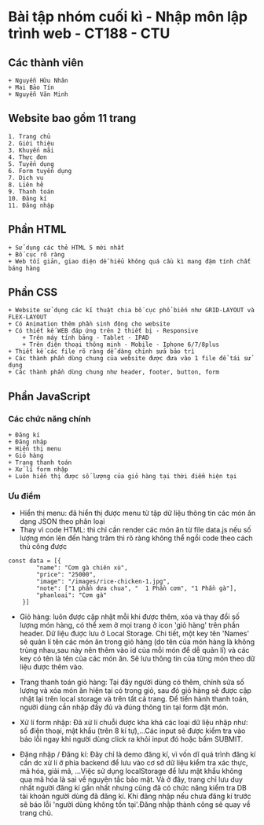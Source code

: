 # Bài tập nhóm cuối kì - Nhập môn lập trình web - CT188 - CTU

## Các thành viên
    + Nguyễn Hữu Nhân
    + Mai Bảo Tín
    + Nguyễn Văn Minh

## Website bao gồm 11 trang 
    1. Trang chủ
    2. Giới thiệu
    3. Khuyến mãi
    4. Thực đơn
    5. Tuyển dụng
    6. Form tuyển dụng
    7. Dịch vụ
    8. Liên hệ
    9. Thanh toán
    10. Đăng kí
    11. Đăng nhập

## Phần HTML
    + Sử dụng các thẻ HTML 5 mới nhất 
    + Bố cục rõ ràng
    + Web tối giản, giao diện dễ hiểu không quá cầu kì mang đậm tính chất báng hàng

## Phần CSS
    + Website sử dụng các kĩ thuật chia bố cục phổ biến như GRID-LAYOUT và FLEX-LAYOUT
    + Có Animation thêm phần sinh động cho website
    + Có thiết kế WEB đáp ứng trên 2 thiết bị - Responsive
        + Trên máy tính bảng - Tablet - IPAD
        + Trên điện thoại thông minh - Mobile - Iphone 6/7/8plus
    + Thiết kế các file rõ ràng dễ dàng chỉnh sửa bảo trì
    + Các thành phần dùng chung của website được đưa vào 1 file để tái sử dụng
    + Các thành phần dùng chung như header, footer, button, form

## Phần JavaScript

### Các chức năng chính
    + Đăng kí
    + Đăng nhập
    + Hiển thị menu
    + Giỏ hàng
    + Trang thanh toán
    + Xử lí form nhập
    + Luôn hiển thị được số lượng của giỏ hàng tại thời điểm hiện tại

### Ưu điểm

- Hiển thị menu: đã hiển thị được menu từ tập dữ liệu thông tin các món ăn dạng JSON theo phân loại 
- Thay vì code HTML: thì chỉ cần render các món ăn từ file data.js nếu số lượng món lên đến hàng trăm
                    thì rõ ràng không thể ngồi code theo cách thủ công được 

```
const data = [{
        "name": "Cơm gà chiên xù",
        "price": "25000",
        "image": "/images/rice-chicken-1.jpg",
        "note": ["1 phần dưa chua", "  1 Phần cơm", "1 Phần gà"],
        "phanloai": "Cơm gà"
    }]
```

- Giỏ hàng: luôn được cập nhật mỗi khi được thêm, xóa và thay đổi số lượng món hàng, có thể xem ở mọi 
                trang ở icon 'giỏ hàng' trên phần header. Dữ liệu được lưu ở Local Storage. Chi tiết, một
                key tên 'Names' sẽ quản lí tên các món ăn trong giỏ hàng (do tên của món hàng là không 
                trùng nhau,sau này nên thêm vào id của mỗi món để dễ quản lí) và các key có tên là tên của 
                các món ăn. Sẽ lưu thông tin của từng món theo dữ liệu được thêm vào.

- Trang thanh toán giỏ hàng: Tại đây người dùng có thêm, chỉnh sửa số lượng và xóa món ăn hiện tại có trong 
                giỏ, sau đó giỏ hàng sẽ được cập nhật lại trên local storage và trên tất cả trang. Để tiến 
                hành thanh toán, người dùng cần nhập đầy đủ và đúng thông tin tại form đặt món.

- Xử lí form nhập: Đã xử lí chuỗi được kha khá các loại dữ liệu nhập như: số điện thoại, mật khẩu 
                (trên 8 kí tự),...Các input sẽ được kiểm tra vào báo lỗi ngay khi người dùng click
                 ra khỏi input đó hoặc bấm SUBMIT.

- Đăng nhập / Đăng kí: Đây chỉ là demo đăng kí, vì vốn dĩ quá trình đăng kí cần dc xử lí ở phía 
                backend để lưu vào cơ sở dữ liệu kiểm tra xác thực, mã hóa, giải mã, ...Việc sử dụng
                localStorage để lưu mật khẩu không qua mã hóa là sai về nguyên tắc bảo mật. Và ở đây, 
                trang chỉ lưu duy nhất người đăng kí gần nhất nhưng cũng đã có chức năng kiểm tra DB tài 
                khoản người dùng đã đăng kí. Khi đăng nhập nếu chưa đăng kí trước sẽ báo lỗi 'người dùng không tồn tại'.Đăng nhập thành công sẽ quay về trang chủ.